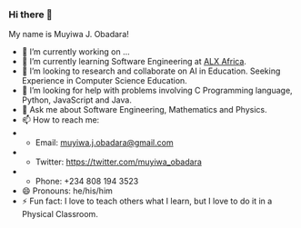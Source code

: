 ### Hi there 👋
My name is Muyiwa J. Obadara!


- 🔭 I’m currently working on ...
- 🌱 I’m currently learning Software Engineering at [ALX Africa](https://alxafrica.com).
- 👯 I’m looking to research and collaborate on AI in Education. Seeking Experience in Computer Science Education.
- 🤔 I’m looking for help with problems involving C Programming language, Python, JavaScript and Java.
- 💬 Ask me about Software Engineering, Mathematics and Physics.
- 📫 How to reach me:
- - Email: muyiwa.j.obadara@gmail.com
- - Twitter: https://twitter.com/muyiwa_obadara
- - Phone: +234 808 194 3523
- 😄 Pronouns: he/his/him
- ⚡ Fun fact: I love to teach others what I learn, but I love to do it in a Physical Classroom.


<!--
 
 -->
